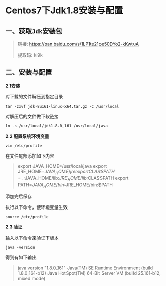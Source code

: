 # Centos7下Jdk1.8安装与配置



## 一、获取`Jdk`安装包

> 链接: https://pan.baidu.com/s/1LP1te21pe50DYo2-kKwtuA 
>
> 提取码: ki9k 

## 二、安装与配置

**2.1安装**

对下载的文件解压到指定目录

```shell
tar -zxvf jdk-8u161-linux-x64.tar.gz -C /usr/local
```

对解压后的文件做下软链接

```shell
ln -s /usr/local/jdk1.8.0_161 /usr/local/java
```

**2.2 配置系统环境变量**

```shell
vim /etc/profile
```

在文件尾部添加如下内容

>export JAVA_HOME=/usr/local/java
>export JRE_HOME=$JAVA_HOME/jre
>export CLASSPATH=.:$JAVA_HOME/lib:$JRE_HOME/lib:$CLASSPATH
>export PATH=$JAVA_HOME/bin:$JRE_HOME/bin:$PATH

添加完后保存

执行以下命令，使环境变量生效
```shell
source /etc/profile
```

**2.3 验证**

输入以下命令来验证下版本

```shell
java -version
```

得到有如下输出

> java version "1.8.0_161"
> Java(TM) SE Runtime Environment (build 1.8.0_161-b12)
> Java HotSpot(TM) 64-Bit Server VM (build 25.161-b12, mixed mode)